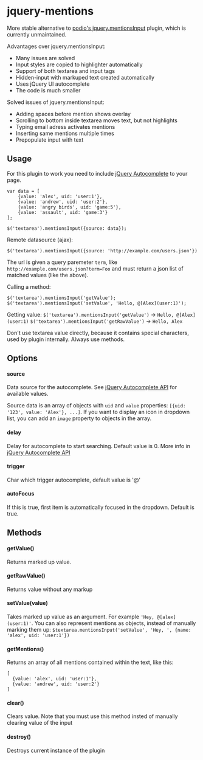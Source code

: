 jquery-mentions
===============
More stable alternative to [podio's jquery.mentionsInput](https://github.com/podio/jquery-mentions-input) plugin, which is currently unmaintained.

Advantages over jquery.mentionsInput:
- Many issues are solved
- Input styles are copied to highlighter automatically
- Support of both textarea and input tags
- Hidden-input with markuped text created automatically
- Uses jQuery UI autocomplete
- The code is much smaller

Solved issues of jquery.mentionsInput:
- Adding spaces before mention shows overlay
- Scrolling to bottom inside textarea moves text, but not highlights
- Typing email adress activates mentions
- Inserting same mentions multiple times
- Prepopulate input with text

## Usage
For this plugin to work you need to include [jQuery Autocomplete](http://jqueryui.com/autocomplete/) to your page.

```
var data = [
    {value: 'alex', uid: 'user:1'},
    {value: 'andrew', uid: 'user:2'},
    {value: 'angry birds', uid: 'game:5'},
    {value: 'assault', uid: 'game:3'}
];

$('textarea').mentionsInput({source: data});
```

Remote datasource (ajax):

```
$('textarea').mentionsInput({source: 'http://example.com/users.json'})
```
The url is given a query paremeter `term`, like `http://example.com/users.json?term=Foo` and must return a json list of matched values (like the above).

Calling a method:
```
$('textarea').mentionsInput('getValue');
$('textarea').mentionsInput('setValue', 'Hello, @[Alex](user:1)');
```

Getting value:
`$('textarea').mentionsInput('getValue')` -> `Hello, @[Alex](user:1)`
`$('textarea').mentionsInput('getRawValue')` -> `Hello, Alex`

Don't use textarea value directly, because it contains special characters, used by plugin internally. Always use methods.


## Options

#### source
  Data source for the autocomplete. See [jQuery Autocomplete API](http://api.jqueryui.com/autocomplete/#option-source) for available values.
  
  Source data is an array of objects with `uid` and `value` properties: `[{uid: '123', value: 'Alex'}, ...]`. If you want to display an icon in dropdown list, you can add an `image` property to objects in the array.
  
#### delay
  Delay for autocomplete to start searching. Default value is 0. More info in [jQuery Autocomplete API](http://api.jqueryui.com/autocomplete/#option-delay)
#### trigger
  Char which trigger autocomplete, default value is '@'

#### autoFocus
  If this is true, first item is automatically focused in the dropdown. Default is true.

## Methods

#### getValue()
  Returns marked up value.

#### getRawValue()
  Returns value without any markup

#### setValue(value)
  Takes marked up value as an argument. For example `'Hey, @[alex](user:1)'`.
  You can also represent mentions as objects, instead of manually marking them up:
  `$textarea.mentionsInput('setValue', 'Hey, ', {name: 'alex', uid: 'user:1'})`

#### getMentions()
  Returns an array of all mentions contained within the text, like this:
  ```
  [
    {value: 'alex', uid: 'user:1'},
    {value: 'andrew', uid: 'user:2'}
  ]
  ```

#### clear()
  Clears value. Note that you must use this method insted of manually clearing value of the input

#### destroy()
  Destroys current instance of the plugin
